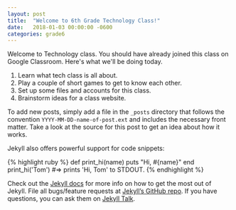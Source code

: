 ```yaml
---
layout: post
title:  "Welcome to 6th Grade Technology Class!"
date:   2018-01-03 00:00:00 -0600
categories: grade6
---
```

Welcome to Technology class. You should have already joined this class on Google Classroom. Here's what we'll be doing today.

1. Learn what tech class is all about.
2. Play a couple of short games to get to know each other.
3. Set up some files and accounts for this class.
4. Brainstorm ideas for a class website.

To add new posts, simply add a file in the `_posts` directory that follows the convention `YYYY-MM-DD-name-of-post.ext` and includes the necessary front matter. Take a look at the source for this post to get an idea about how it works.

Jekyll also offers powerful support for code snippets:

{% highlight ruby %}
def print_hi(name)
  puts "Hi, #{name}"
end
print_hi('Tom')
#=> prints 'Hi, Tom' to STDOUT.
{% endhighlight %}

Check out the [Jekyll docs][jekyll-docs] for more info on how to get the most out of Jekyll. File all bugs/feature requests at [Jekyll’s GitHub repo][jekyll-gh]. If you have questions, you can ask them on [Jekyll Talk][jekyll-talk].

[jekyll-docs]: https://jekyllrb.com/docs/home
[jekyll-gh]:   https://github.com/jekyll/jekyll
[jekyll-talk]: https://talk.jekyllrb.com/
